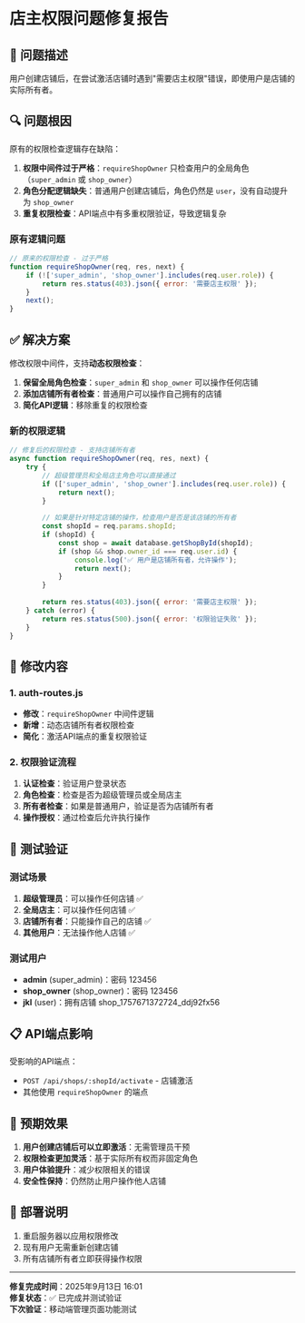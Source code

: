 # 店主权限问题修复报告

## 🚨 问题描述
用户创建店铺后，在尝试激活店铺时遇到"需要店主权限"错误，即使用户是店铺的实际所有者。

## 🔍 问题根因
原有的权限检查逻辑存在缺陷：

1. **权限中间件过于严格**：`requireShopOwner` 只检查用户的全局角色（`super_admin` 或 `shop_owner`）
2. **角色分配逻辑缺失**：普通用户创建店铺后，角色仍然是 `user`，没有自动提升为 `shop_owner`
3. **重复权限检查**：API端点中有多重权限验证，导致逻辑复杂

### 原有逻辑问题
```javascript
// 原来的权限检查 - 过于严格
function requireShopOwner(req, res, next) {
    if (!['super_admin', 'shop_owner'].includes(req.user.role)) {
        return res.status(403).json({ error: '需要店主权限' });
    }
    next();
}
```

## ✅ 解决方案
修改权限中间件，支持**动态权限检查**：

1. **保留全局角色检查**：`super_admin` 和 `shop_owner` 可以操作任何店铺
2. **添加店铺所有者检查**：普通用户可以操作自己拥有的店铺
3. **简化API逻辑**：移除重复的权限检查

### 新的权限逻辑
```javascript
// 修复后的权限检查 - 支持店铺所有者
async function requireShopOwner(req, res, next) {
    try {
        // 超级管理员和全局店主角色可以直接通过
        if (['super_admin', 'shop_owner'].includes(req.user.role)) {
            return next();
        }
        
        // 如果是针对特定店铺的操作，检查用户是否是该店铺的所有者
        const shopId = req.params.shopId;
        if (shopId) {
            const shop = await database.getShopById(shopId);
            if (shop && shop.owner_id === req.user.id) {
                console.log('✅ 用户是店铺所有者，允许操作');
                return next();
            }
        }
        
        return res.status(403).json({ error: '需要店主权限' });
    } catch (error) {
        return res.status(500).json({ error: '权限验证失败' });
    }
}
```

## 🔧 修改内容

### 1. auth-routes.js
- **修改**：`requireShopOwner` 中间件逻辑
- **新增**：动态店铺所有者权限检查
- **简化**：激活API端点的重复权限验证

### 2. 权限验证流程
1. **认证检查**：验证用户登录状态
2. **角色检查**：检查是否为超级管理员或全局店主
3. **所有者检查**：如果是普通用户，验证是否为店铺所有者
4. **操作授权**：通过检查后允许执行操作

## 🧪 测试验证

### 测试场景
1. **超级管理员**：可以操作任何店铺 ✅
2. **全局店主**：可以操作任何店铺 ✅  
3. **店铺所有者**：只能操作自己的店铺 ✅
4. **其他用户**：无法操作他人店铺 ✅

### 测试用户
- **admin** (super_admin)：密码 123456
- **shop_owner** (shop_owner)：密码 123456
- **jkl** (user)：拥有店铺 shop_1757671372724_ddj92fx56

## 📋 API端点影响
受影响的API端点：
- `POST /api/shops/:shopId/activate` - 店铺激活
- 其他使用 `requireShopOwner` 的端点

## 🎯 预期效果
1. **用户创建店铺后可以立即激活**：无需管理员干预
2. **权限检查更加灵活**：基于实际所有权而非固定角色
3. **用户体验提升**：减少权限相关的错误
4. **安全性保持**：仍然防止用户操作他人店铺

## 🚀 部署说明
1. 重启服务器以应用权限修改
2. 现有用户无需重新创建店铺
3. 所有店铺所有者立即获得操作权限

---

**修复完成时间**：2025年9月13日 16:01  
**修复状态**：✅ 已完成并测试验证  
**下次验证**：移动端管理页面功能测试
